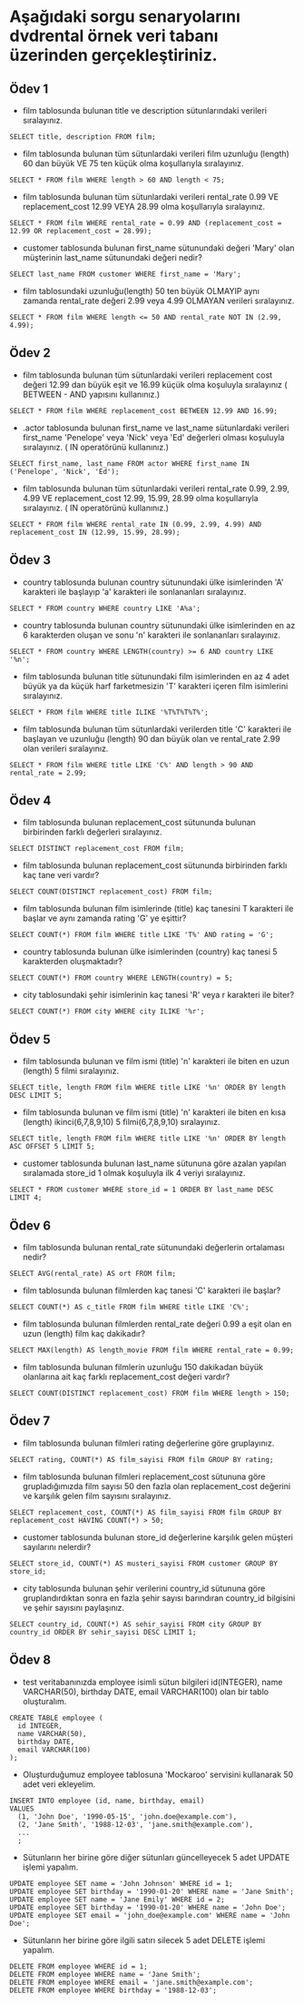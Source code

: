 # Aşağıdaki sorgu senaryolarını dvdrental örnek veri tabanı üzerinden gerçekleştiriniz.

## Ödev 1

* film tablosunda bulunan title ve description sütunlarındaki verileri sıralayınız.
```
SELECT title, description FROM film;
```
* film tablosunda bulunan tüm sütunlardaki verileri film uzunluğu (length) 60 dan büyük VE 75 ten küçük olma koşullarıyla sıralayınız.
```
SELECT * FROM film WHERE length > 60 AND length < 75;
```
* film tablosunda bulunan tüm sütunlardaki verileri rental_rate 0.99 VE replacement_cost 12.99 VEYA 28.99 olma koşullarıyla sıralayınız.
```
SELECT * FROM film WHERE rental_rate = 0.99 AND (replacement_cost = 12.99 OR replacement_cost = 28.99);
```
* customer tablosunda bulunan first_name sütunundaki değeri 'Mary' olan müşterinin last_name sütunundaki değeri nedir?
```
SELECT last_name FROM customer WHERE first_name = 'Mary';
```
* film tablosundaki uzunluğu(length) 50 ten büyük OLMAYIP aynı zamanda rental_rate değeri 2.99 veya 4.99 OLMAYAN verileri sıralayınız.
```
SELECT * FROM film WHERE length <= 50 AND rental_rate NOT IN (2.99, 4.99);
```

## Ödev 2

* film tablosunda bulunan tüm sütunlardaki verileri replacement cost değeri 12.99 dan büyük eşit ve 16.99 küçük olma koşuluyla sıralayınız ( BETWEEN - AND yapısını kullanınız.)
```
SELECT * FROM film WHERE replacement_cost BETWEEN 12.99 AND 16.99;
```
* .actor tablosunda bulunan first_name ve last_name sütunlardaki verileri first_name 'Penelope' veya 'Nick' veya 'Ed' değerleri olması koşuluyla sıralayınız. ( IN operatörünü kullanınız.)
```
SELECT first_name, last_name FROM actor WHERE first_name IN ('Penelope', 'Nick', 'Ed');
```
* film tablosunda bulunan tüm sütunlardaki verileri rental_rate 0.99, 2.99, 4.99 VE replacement_cost 12.99, 15.99, 28.99 olma koşullarıyla sıralayınız. ( IN operatörünü kullanınız.)
```
SELECT * FROM film WHERE rental_rate IN (0.99, 2.99, 4.99) AND replacement_cost IN (12.99, 15.99, 28.99);
```

## Ödev 3

* country tablosunda bulunan country sütunundaki ülke isimlerinden 'A' karakteri ile başlayıp 'a' karakteri ile sonlananları sıralayınız.
```
SELECT * FROM country WHERE country LIKE 'A%a';
```
* country tablosunda bulunan country sütunundaki ülke isimlerinden en az 6 karakterden oluşan ve sonu 'n' karakteri ile sonlananları sıralayınız.
```
SELECT * FROM country WHERE LENGTH(country) >= 6 AND country LIKE '%n';
```
* film tablosunda bulunan title sütunundaki film isimlerinden en az 4 adet büyük ya da küçük harf farketmesizin 'T' karakteri içeren film isimlerini sıralayınız.
```
SELECT * FROM film WHERE title ILIKE '%T%T%T%T%';
```
* film tablosunda bulunan tüm sütunlardaki verilerden title 'C' karakteri ile başlayan ve uzunluğu (length) 90 dan büyük olan ve rental_rate 2.99 olan verileri sıralayınız.
```
SELECT * FROM film WHERE title LIKE 'C%' AND length > 90 AND rental_rate = 2.99;
```

## Ödev 4

* film tablosunda bulunan replacement_cost sütununda bulunan birbirinden farklı değerleri sıralayınız.
```
SELECT DISTINCT replacement_cost FROM film;
```
* film tablosunda bulunan replacement_cost sütununda birbirinden farklı kaç tane veri vardır?
```
SELECT COUNT(DISTINCT replacement_cost) FROM film;
```
* film tablosunda bulunan film isimlerinde (title) kaç tanesini T karakteri ile başlar ve aynı zamanda rating 'G' ye eşittir?
```
SELECT COUNT(*) FROM film WHERE title LIKE 'T%' AND rating = 'G';
```
* country tablosunda bulunan ülke isimlerinden (country) kaç tanesi 5 karakterden oluşmaktadır?
```
SELECT COUNT(*) FROM country WHERE LENGTH(country) = 5;
```
* city tablosundaki şehir isimlerinin kaç tanesi 'R' veya r karakteri ile biter?
```
SELECT COUNT(*) FROM city WHERE city ILIKE '%r';
```

## Ödev 5

* film tablosunda bulunan ve film ismi (title) 'n' karakteri ile biten en uzun (length) 5 filmi sıralayınız.
```
SELECT title, length FROM film WHERE title LIKE '%n' ORDER BY length DESC LIMIT 5;
```
* film tablosunda bulunan ve film ismi (title) 'n' karakteri ile biten en kısa (length) ikinci(6,7,8,9,10) 5 filmi(6,7,8,9,10) sıralayınız.
```
SELECT title, length FROM film WHERE title LIKE '%n' ORDER BY length ASC OFFSET 5 LIMIT 5;
```
* customer tablosunda bulunan last_name sütununa göre azalan yapılan sıralamada store_id 1 olmak koşuluyla ilk 4 veriyi sıralayınız.
```
SELECT * FROM customer WHERE store_id = 1 ORDER BY last_name DESC LIMIT 4;
```

## Ödev 6

* film tablosunda bulunan rental_rate sütunundaki değerlerin ortalaması nedir?
```
SELECT AVG(rental_rate) AS ort FROM film;
```
* film tablosunda bulunan filmlerden kaç tanesi 'C' karakteri ile başlar?
```
SELECT COUNT(*) AS c_title FROM film WHERE title LIKE 'C%';
```
* film tablosunda bulunan filmlerden rental_rate değeri 0.99 a eşit olan en uzun (length) film kaç dakikadır?
```
SELECT MAX(length) AS length_movie FROM film WHERE rental_rate = 0.99;
```
* film tablosunda bulunan filmlerin uzunluğu 150 dakikadan büyük olanlarına ait kaç farklı replacement_cost değeri vardır?
```
SELECT COUNT(DISTINCT replacement_cost) FROM film WHERE length > 150;
```

## Ödev 7

* film tablosunda bulunan filmleri rating değerlerine göre gruplayınız.
```
SELECT rating, COUNT(*) AS film_sayisi FROM film GROUP BY rating;
```
* film tablosunda bulunan filmleri replacement_cost sütununa göre grupladığımızda film sayısı 50 den fazla olan replacement_cost değerini ve karşılık gelen film sayısını sıralayınız.
```
SELECT replacement_cost, COUNT(*) AS film_sayisi FROM film GROUP BY replacement_cost HAVING COUNT(*) > 50;
```
* customer tablosunda bulunan store_id değerlerine karşılık gelen müşteri sayılarını nelerdir?
```
SELECT store_id, COUNT(*) AS musteri_sayisi FROM customer GROUP BY store_id;
```
* city tablosunda bulunan şehir verilerini country_id sütununa göre gruplandırdıktan sonra en fazla şehir sayısı barındıran country_id bilgisini ve şehir sayısını paylaşınız.
```
SELECT country_id, COUNT(*) AS sehir_sayisi FROM city GROUP BY country_id ORDER BY sehir_sayisi DESC LIMIT 1;
```

## Ödev 8

* test veritabanınızda employee isimli sütun bilgileri id(INTEGER), name VARCHAR(50), birthday DATE, email VARCHAR(100) olan bir tablo oluşturalım.
```
CREATE TABLE employee (
  id INTEGER,
  name VARCHAR(50),
  birthday DATE,
  email VARCHAR(100)
);
```
* Oluşturduğumuz employee tablosuna 'Mockaroo' servisini kullanarak 50 adet veri ekleyelim.
```
INSERT INTO employee (id, name, birthday, email)
VALUES
  (1, 'John Doe', '1990-05-15', 'john.doe@example.com'),
  (2, 'Jane Smith', '1988-12-03', 'jane.smith@example.com'),
  ...
  ;
```
* Sütunların her birine göre diğer sütunları güncelleyecek 5 adet UPDATE işlemi yapalım.
```
UPDATE employee SET name = 'John Johnson' WHERE id = 1;
UPDATE employee SET birthday = '1990-01-20' WHERE name = 'Jane Smith';
UPDATE employee SET name = 'Jane Emily' WHERE id = 2;
UPDATE employee SET birthday = '1990-01-20' WHERE name = 'John Doe';
UPDATE employee SET email = 'john_doe@example.com' WHERE name = 'John Doe';
```
* Sütunların her birine göre ilgili satırı silecek 5 adet DELETE işlemi yapalım.
```
DELETE FROM employee WHERE id = 1;
DELETE FROM employee WHERE name = 'Jane Smith';
DELETE FROM employee WHERE email = 'jane.smith@example.com';
DELETE FROM employee WHERE birthday = '1988-12-03';
```
